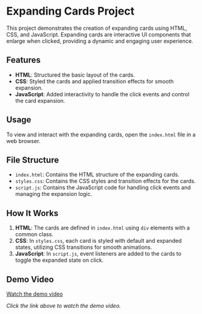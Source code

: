 # Expanding Cards Project

This project demonstrates the creation of expanding cards using HTML, CSS, and JavaScript. Expanding cards are interactive UI components that enlarge when clicked, providing a dynamic and engaging user experience.

## Features

- **HTML**: Structured the basic layout of the cards.
- **CSS**: Styled the cards and applied transition effects for smooth expansion.
- **JavaScript**: Added interactivity to handle the click events and control the card expansion.

## Usage

To view and interact with the expanding cards, open the `index.html` file in a web browser.

## File Structure

- `index.html`: Contains the HTML structure of the expanding cards.
- `styles.css`: Contains the CSS styles and transition effects for the cards.
- `script.js`: Contains the JavaScript code for handling click events and managing the expansion logic.

## How It Works

1. **HTML**: The cards are defined in `index.html` using `div` elements with a common class.
2. **CSS**: In `styles.css`, each card is styled with default and expanded states, utilizing CSS transitions for smooth animations.
3. **JavaScript**: In `script.js`, event listeners are added to the cards to toggle the expanded state on click.


## Demo Video

[Watch the demo video](https://drive.google.com/file/d/1Yc0_-U8dD7b96LaNQwtQCPufCXqgoARg/view?usp=sharing)

*Click the link above to watch the demo video.*